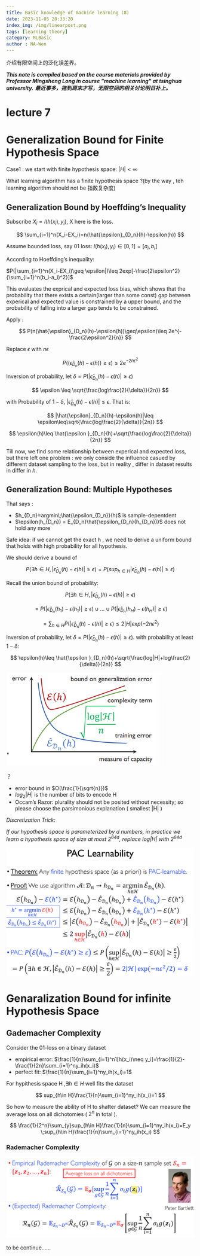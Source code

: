 ```yaml
---
title: Basic knowledge of machine learning (8) 
date: 2023-11-05 20:33:20
index_img: /img/linearpost.png
tags: [learning theory]
category: MLBasic 
author : NA-Wen
---
```

介绍有限空间上的泛化误差界。
<!--more-->
***This note is compiled based on the course materials provided by Professor Mingsheng Long in course "machine learning" at tsinghua university.*** 
***最近事多，拖到周末才写，无限空间的相关讨论明日补上。***

# lecture 7

# Generalization Bound for Finite Hypothesis Space

Case1 : we start with finite hypothesis space: $|H|<\infty$ 

What learning algorithm has a finite hypothesis space ?(by the way , teh learning algorithm should not be 指数复杂度)

## Generalization Bound by Hoeffding’s Inequality

Subscribe $X_i = l(h(x_i),y_i)$, X here is the loss.

$$
\sum_{i=1}^n(X_i-EX_i)=n(\hat{\epsilon}_{D_n}(h)-\epsilon(h))
$$

Assume bounded loss, say 01 loss: $l(h(x_i),y_i)\in [0,1]=[a_i,b_i]$

According to Hoeffding’s inequality: 

$P(|\sum_{i=1}^n(X_i-EX_i)\geq \epsilon|)\leq 2exp[-\frac{2\epsilon^2}{\sum_{i=1}^n(b_i-a_i)^2}]$

This evaluates the exprical and expected loss bias, which shows that the probability that there exists a certain(larger than some const) gap between experical and expected value is constrained by a upper bound, and the probability of falling into  a larger gap tends to be constrained.

Apply :

$$
P(n(\hat{\epsilon}_{D_n}(h)-\epsilon(h))\geq\epsilon)\leq 2e^{-\frac{2\epsilon^2}{n}}
$$

Replace $\epsilon$  with $n\epsilon$

$$
P((\hat{\epsilon}_{D_n}(h)-\epsilon(h))\geq\epsilon)\leq 2e^{-2n\epsilon^2}
$$

Inversion of probability, let $\delta = P(|\hat{\epsilon}_{D_n}(h)-\epsilon(h)|\geq \epsilon)$

$$
\epsilon \leq \sqrt{\frac{log\frac{2}{\delta}}{2n}}
$$

with Probability of $1-\delta$, $|\hat{\epsilon}_{D_n}(h)-\epsilon(h)|\leq \epsilon$. That is:

$$
|\hat{\epsilon}_{D_n}(h)-\epsilon(h)|\leq \epsilon\leq\sqrt{\frac{log\frac{2}{\delta}}{2n}}
$$

$$
\epsilon(h)\leq \hat{\epsilon }_{D_n}(h)+\sqrt{\frac{log\frac{2}{\delta}}{2n}}
$$

Till now, we find some relationship between experical and expected loss,  but there left one problem : we only conside the influence casued by different dataset sampling to the loss, but in reality , differ in dataset results in differ in $h$.

## Generalization Bound: Multiple Hypotheses

That says :

- $h_{D_n}=argmin\;\hat{\epsilon_{D_n}}(h)$ is sample-depentdent
- $\epsilon(h_{D_n}) = E_{D_n}\hat{\epsilon_{D_n}(h_{D_n})}$ does not hold any more

Safe idea: if we cannot get the exact h , we need to derive a uniform bound that holds with high probability for all hypothesis.

We should derive a bound of 

$$
P(\exists h \in H ,|\hat{\epsilon}_{D_n}(h)-\epsilon(h)|\geq \epsilon)=P(sup_{h\in H}|\hat{\epsilon}_{D_n}(h)-\epsilon(h)|\geq \epsilon)
$$

Recall the union bound of probability:

$$
P(\exists h\in H, |\hat{\epsilon}_{D_n}(h)-\epsilon(h)|\geq \epsilon)
$$

$$
=P(|\hat{\epsilon}_{D_n}(h_1)-\epsilon(h_1)|\geq \epsilon)\cup...\cup P(|\hat{\epsilon}_{D_n}(h_H)-\epsilon(h_H)|\geq \epsilon)
$$

$$
= \sum_{h\in H}P(|\hat{\epsilon}_{D_n}(h)-\epsilon(h)|\geq \epsilon)\leq2|H|exp(-2n\epsilon^2)
$$

Inversion of probability, let $\delta = P(|\hat{\epsilon}_{D_n}(h)-\epsilon(h)|\geq \epsilon)$. with probability at least $1-\delta$:

$$
\epsilon(h)\leq \hat{\epsilon }_{D_n}(h)+\sqrt{\frac{log|H|+log\frac{2}{\delta}}{2n}}
$$

![Untitled](img8/Untitled.png)

？ 

- error bound in $O(\frac{1}{\sqrt{n}})$
- $log_2|H|$ is the number of bits to encode H
- Occam’s Razor: plurality should not be posited without necessity; so please choose the parsimonious explanation ( smallest |H| )

*Discretization Trick:*

*If our hypothesis space is parameterized by d numbers, in practice
we learn a hypothesis space of size at most $2^{64d}$, replace $log|H|$  with $2^{64d}$*

![Untitled](img8/Untitled%201.png)

# Genaralization Bound for infinite Hypothesis Space

## Gademacher Complexity

Consider the 01-loss on a binary dataset 

- empirical error: $\frac{1}{n}\sum_{i=1}^n1[h(x_i)\neq y_i]=\frac{1}{2}-\frac{1}{2n}\sum_{i=1}^ny_ih(x_i)$
- perfect fit: $\frac{1}{n}\sum_{i=1}^ny_ih(x_i)=1$

For hypithesis space H ,$\exists h\in H$ well fits the dataset 

$$
sup_{h\in H}\frac{1}{n}\sum_{i=1}^ny_ih(x_i)=1
$$

So how to measure the ability of H to shatter dataset? We can measure the average loss on all dichotomies ( $2^n$  in total ). 

$$
\frac{1}{2^n}\sum_{y}sup_{h\in H}\frac{1}{n}\sum_{i=1}^ny_ih(x_i)=E_y  \;sup_{h\in H}\frac{1}{n}\sum_{i=1}^ny_ih(x_i)
$$

### Rademacher Complexity

![Untitled](img8/Untitled%202.png)

to be continue……